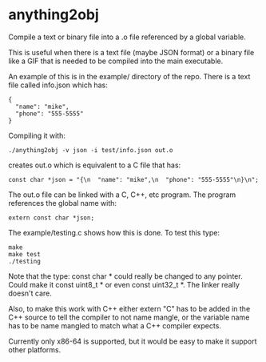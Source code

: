 # anything2obj

Compile a text or binary file into a .o file referenced by a global
variable.

This is useful when there is a text file (maybe JSON format) or a binary
file like a GIF that is needed to be compiled into the main executable.

An example of this is in the example/ directory of the repo. There
is a text file called info.json which has:

    {
      "name": "mike",
      "phone": "555-5555"
    }

Compiling it with:

    ./anything2obj -v json -i test/info.json out.o

creates out.o which is equivalent to a C file that has:

    const char *json = "{\n  "name": "mike",\n  "phone": "555-5555"\n}\n";

The out.o file can be linked with a C, C++, etc program. The program
references the global name with:

    extern const char *json;

The example/testing.c shows how this is done. To test this type:

    make
    make test
    ./testing

Note that the type: const char * could really be changed to any pointer.
Could make it const uint8_t * or even const uint32_t *. The linker really
doesn't care.

Also, to make this work with C++ either extern "C" has to be added in
the C++ source to tell the compiler to not name mangle, or the variable
name has to be name mangled to match what a C++ compiler expects.

Currently only x86-64 is supported, but it would be easy to make it
support other platforms.

